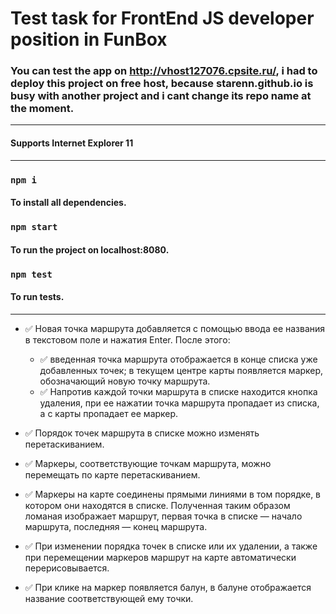 # Test task for FrontEnd JS developer position in FunBox

### You can test the app on http://vhost127076.cpsite.ru/, i had to deploy this project on free host, because starenn.github.io is busy with another project and i cant change its repo name at the moment.
---
#### Supports Internet Explorer 11
---
### `npm i`

#### To install all dependencies.

### `npm start`

#### To run the project on localhost:8080.

### `npm test`

#### To run tests.
---
- :white_check_mark: Новая точка маршрута добавляется с помощью ввода ее названия в текстовом поле и нажатия Enter. После этого:  
    - :white_check_mark: введенная точка маршрута отображается в конце списка уже добавленных точек; в текущем центре карты появляется маркер, обозначающий новую точку маршрута.
    - :white_check_mark: Напротив каждой точки маршрута в списке находится кнопка удаления, при ее нажатии точка маршрута пропадает из списка, а с карты пропадает ее маркер.  
    
- :white_check_mark: Порядок точек маршрута в списке можно изменять перетаскиванием.

- :white_check_mark: Маркеры, соответствующие точкам маршрута, можно перемещать по карте перетаскиванием.

- :white_check_mark: Маркеры на карте соединены прямыми линиями в том порядке, в котором они находятся в списке. Полученная таким образом ломаная изображает маршрут,
первая точка в списке — начало маршрута, последняя — конец маршрута.

- :white_check_mark: При изменении порядка точек в списке или их удалении, а также при перемещении маркеров маршрут на карте автоматически перерисовывается.

- :white_check_mark: При клике на маркер появляется балун, в балуне отображается название соответствующей ему точки. 
